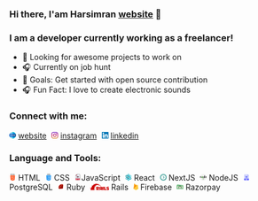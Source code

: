 ### Hi there, I'am Harsimran [website] 👋


### I am a developer currently working as a freelancer!
- 🗼 Looking for awesome projects to work on
- 🎧 Currently on job hunt
- 🥅 Goals: Get started with open source contribution
- 🎧 Fun Fact: I love to create electronic sounds



### Connect with me:
<img  src='www.svg' height='12px'/> [website] <span style='margin-right:5px'> </span>
<img  src='instagram.svg' height='12px'/> [instagram]
<span style='margin-right:5px'> </span>
<img  src='linkedin.svg' height='12px'/> [linkedin]


### Language and Tools:
 <img  src='html.svg' height='12px'/> HTML <span style='margin-right:5px'> </span>
 <img  src='css.svg' height='12px'/> CSS
 <span style='margin-right:5px'> </span>
 <img  src='javascript.svg' height='12px'/>JavaScript
 <span style='margin-right:5px'> </span>
 <img  src='structure.svg' height='12px'/> React
 <span style='margin-right:5px'> </span>
 <img  src='next.svg' height='12px'/> NextJS
 <span style='margin-right:5px'> </span>
 <img  src='nodejs.svg' height='12px'/> NodeJS
 <span style='margin-right:5px'> </span>
 <img  src='sql.png' height='12px'/> PostgreSQL
 <span style='margin-right:5px'> </span>
 <img  src='ruby.svg' height='12px'/> Ruby
 <span style='margin-right:5px'> </span>
 <img  src='rails.svg' height='12px'/> Rails
 <span style='margin-right:5px'> </span>
 <img  src='firebase.svg' height='12px'/> Firebase
 <span style='margin-right:5px'> </span>
 <img  src='razorpay.svg' height='12px'/> Razorpay 
 <span style='margin-right:5px'> </span>

[instagram]: https://www.instagram.com/harsimransinghb
[website]: https://www.harsimran.dev
[linkedin]: https://www.linkedin.com/in/harsimran-singh-05384a175
